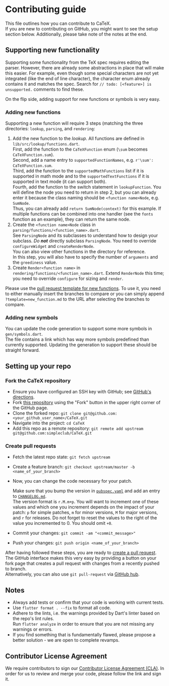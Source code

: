 # Contributing guide

This file outlines how you can contribute to CaTeX.  
If you are new to contributing on GitHub, you might want to see the setup section below. 
Additionally, please take note of the notes at the end.

## Supporting new functionality

Supporting some functionality from the TeX spec requires editing the parser. However, 
there are already some abstractions in place that will make this easier.
For example, even though some special characters are not yet integrated (like the end 
of line character), the character enum already contains it and matches the spec.
Search for `// todo: [<feature>] is unsupported.` comments to find these.

On the flip side, adding support for new functions or symbols is very easy.

### Adding new functions

Supporting a new function will require 3 steps (matching the three directories: `lookup`, 
`parsing`, and `rendering`:

1. Add the new function to the *lookup*. All functions are defined 
   in `lib/src/lookup/functions.dart`.  
   First, add the function to the `CaTeXFunction` enum (`\sum` becomes `CaTeXFunction.sum`).  
   Second, add a name entry to `supportedFunctionNames`, e.g. `r'\sum': CaTeXFunction.sum`.  
   Third, add the function to the `supportedMathFunctions` list if it is supported in math mode 
   and to the `supportedTextFunctions` if it is supported in text mode (it can support both).  
   Fourth, add the function to the switch statement in `lookupFunction`.
   You will define the node you need to return in step 2, but you can already enter it because the
   class naming should be `<function name>Node`, e.g. `SumNode`.  
   Thus, you can already add `return SumNode(context)` for this example.
   If multiple functions can be combined into one handler (see the `fonts` function as an example), 
   they can return the same node.
1. Create the `<function name>Node` class in `parsing/functions/<function_name>.dart`.  
   See `ParsingNode` and its subclasses to understand how to design your subclass. *Do **not*** 
   directly subclass `ParsingNode`. You need to override `configureWidget` and `createRenderNode`.    
   You can also view other functions in the directory for reference.  
   In this step, you will also have to specify the number of `arguments` and the `greediness` value.
1. Create `Render<function name>` in `rendering/functions/<function_name>.dart`.
   Extend `RenderNode` this time; you need to override `configure` for sizing and `render`.

Please use the [pull request template for new functions][new function template]. 
To use it, you need to either manually insert the branches to compare or you can simply append 
`?template=new_function.md` to the URL after selecting the branches to compare.
   
### Adding new symbols

You can update the code generation to support some more symbols in `gen/symbols.dart`.  
The file contains a link which has way more symbols predefined than currently supported. 
Updating the generation to support these should be straight forward.

## Setting up your repo

### Fork the CaTeX repository

* Ensure you have configured an SSH key with GitHub; see [GitHub's directions][ssh key].
* Fork [this repository][repo] using the "Fork" button in the upper right corner of the GitHub page.
* Clone the forked repo: `git clone git@github.com:<your_github_user_name>/CaTeX.git`
* Navigate into the project: `cd CaTeX`
* Add this repo as a remote repository: 
  `git remote add upstream git@github.com:simpleclub/CaTeX.git`
   
### Create pull requests

* Fetch the latest repo state: `git fetch upstream`
* Create a feature branch: `git checkout upstream/master -b <name_of_your_branch>`
* Now, you can change the code necessary for your patch.

  Make sure that you bump the version in [`pubspec.yaml`][pubspec] 
  and add an entry to [`CHANGELOG.md`][changelog].  
  The version format is `r.M.m+p`. You will want to increment one of these values and which one 
  you increment depends on the impact of your patch: 
  `p` for simple patches, `m` for minor versions, `M` for major versions, and `r` for releases.
  Do not forget to reset the values to the right of the value you incremented to 0. 
  You should omit `+0`.
  
* Commit your changes: `git commit -am "<commit_message>"`
* Push your changes: `git push origin <name_of_your_branch>`

After having followed these steps, you are ready to [create a pull request][create pr].  
The GitHub interface makes this very easy by providing a button on your fork page that creates 
a pull request with changes from a recently pushed to branch.  
Alternatively, you can also use `git pull-request` via [GitHub hub][].

## Notes

* Always add tests or confirm that your code is working with current tests.
* Use `flutter format . --fix` to format all code.
* Adhere to the lints, i.e. the warnings provided by Dart's linter based on the repo's lint rules.  
  Run `flutter analyze` in order to ensure that you are not missing any warnings or errors.
* If you find something that is fundamentally flawed, please propose a better solution - 
  we are open to complete revamps.

## Contributor License Agreement

We require contributors to sign our [Contributor License Agreement (CLA)][CLA]. 
In order for us to review and merge your code, please follow the link and sign it.

[repo]: https://github.com/simpleclub/CaTeX
[pubspec]: https://github.com/simpleclub/CaTeX/blob/master/pubspec.yaml
[changelog]: https://github.com/simpleclub/CaTeX/blob/master/CHANGELOG.md
[new function template]: https://github.com/simpleclub/CaTeX/compare?template=new_function.md
[create pr]: https://help.github.com/en/articles/creating-a-pull-request-from-a-fork
[GitHub hub]: https://hub.github.com/
[ssh key]: https://help.github.com/articles/generating-ssh-keys/
[CLA]: https://simpleclub.page.link/cla
